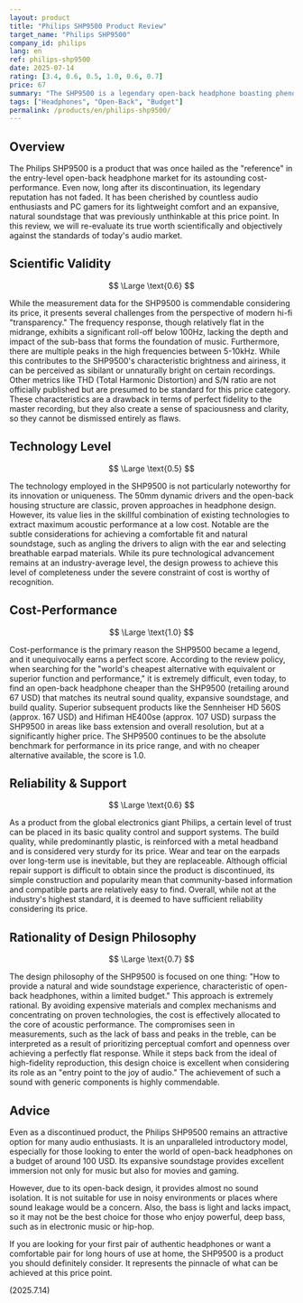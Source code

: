 ```yaml
---
layout: product
title: "Philips SHP9500 Product Review"
target_name: "Philips SHP9500"
company_id: philips
lang: en
ref: philips-shp9500
date: 2025-07-14
rating: [3.4, 0.6, 0.5, 1.0, 0.6, 0.7]
price: 67
summary: "The SHP9500 is a legendary open-back headphone boasting phenomenal cost-performance. While it offers a neutral and expansive soundstage beloved by many audiophiles, its limitations in bass quantity and treble refinement reflect its price point."
tags: ["Headphones", "Open-Back", "Budget"]
permalink: /products/en/philips-shp9500/
---
```


## Overview

The Philips SHP9500 is a product that was once hailed as the "reference" in the entry-level open-back headphone market for its astounding cost-performance. Even now, long after its discontinuation, its legendary reputation has not faded. It has been cherished by countless audio enthusiasts and PC gamers for its lightweight comfort and an expansive, natural soundstage that was previously unthinkable at this price point. In this review, we will re-evaluate its true worth scientifically and objectively against the standards of today's audio market.

## Scientific Validity

$$ \Large \text{0.6} $$

While the measurement data for the SHP9500 is commendable considering its price, it presents several challenges from the perspective of modern hi-fi "transparency." The frequency response, though relatively flat in the midrange, exhibits a significant roll-off below 100Hz, lacking the depth and impact of the sub-bass that forms the foundation of music. Furthermore, there are multiple peaks in the high frequencies between 5-10kHz. While this contributes to the SHP9500's characteristic brightness and airiness, it can be perceived as sibilant or unnaturally bright on certain recordings. Other metrics like THD (Total Harmonic Distortion) and S/N ratio are not officially published but are presumed to be standard for this price category. These characteristics are a drawback in terms of perfect fidelity to the master recording, but they also create a sense of spaciousness and clarity, so they cannot be dismissed entirely as flaws.

## Technology Level

$$ \Large \text{0.5} $$

The technology employed in the SHP9500 is not particularly noteworthy for its innovation or uniqueness. The 50mm dynamic drivers and the open-back housing structure are classic, proven approaches in headphone design. However, its value lies in the skillful combination of existing technologies to extract maximum acoustic performance at a low cost. Notable are the subtle considerations for achieving a comfortable fit and natural soundstage, such as angling the drivers to align with the ear and selecting breathable earpad materials. While its pure technological advancement remains at an industry-average level, the design prowess to achieve this level of completeness under the severe constraint of cost is worthy of recognition.

## Cost-Performance

$$ \Large \text{1.0} $$

Cost-performance is the primary reason the SHP9500 became a legend, and it unequivocally earns a perfect score. According to the review policy, when searching for the "world's cheapest alternative with equivalent or superior function and performance," it is extremely difficult, even today, to find an open-back headphone cheaper than the SHP9500 (retailing around 67 USD) that matches its neutral sound quality, expansive soundstage, and build quality. Superior subsequent products like the Sennheiser HD 560S (approx. 167 USD) and Hifiman HE400se (approx. 107 USD) surpass the SHP9500 in areas like bass extension and overall resolution, but at a significantly higher price. The SHP9500 continues to be the absolute benchmark for performance in its price range, and with no cheaper alternative available, the score is 1.0.

## Reliability & Support

$$ \Large \text{0.6} $$

As a product from the global electronics giant Philips, a certain level of trust can be placed in its basic quality control and support systems. The build quality, while predominantly plastic, is reinforced with a metal headband and is considered very sturdy for its price. Wear and tear on the earpads over long-term use is inevitable, but they are replaceable. Although official repair support is difficult to obtain since the product is discontinued, its simple construction and popularity mean that community-based information and compatible parts are relatively easy to find. Overall, while not at the industry's highest standard, it is deemed to have sufficient reliability considering its price.

## Rationality of Design Philosophy

$$ \Large \text{0.7} $$

The design philosophy of the SHP9500 is focused on one thing: "How to provide a natural and wide soundstage experience, characteristic of open-back headphones, within a limited budget." This approach is extremely rational. By avoiding expensive materials and complex mechanisms and concentrating on proven technologies, the cost is effectively allocated to the core of acoustic performance. The compromises seen in measurements, such as the lack of bass and peaks in the treble, can be interpreted as a result of prioritizing perceptual comfort and openness over achieving a perfectly flat response. While it steps back from the ideal of high-fidelity reproduction, this design choice is excellent when considering its role as an "entry point to the joy of audio." The achievement of such a sound with generic components is highly commendable.

## Advice

Even as a discontinued product, the Philips SHP9500 remains an attractive option for many audio enthusiasts. It is an unparalleled introductory model, especially for those looking to enter the world of open-back headphones on a budget of around 100 USD. Its expansive soundstage provides excellent immersion not only for music but also for movies and gaming.

However, due to its open-back design, it provides almost no sound isolation. It is not suitable for use in noisy environments or places where sound leakage would be a concern. Also, the bass is light and lacks impact, so it may not be the best choice for those who enjoy powerful, deep bass, such as in electronic music or hip-hop.

If you are looking for your first pair of authentic headphones or want a comfortable pair for long hours of use at home, the SHP9500 is a product you should definitely consider. It represents the pinnacle of what can be achieved at this price point.

(2025.7.14) 